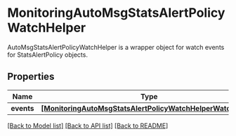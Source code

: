 # MonitoringAutoMsgStatsAlertPolicyWatchHelper

AutoMsgStatsAlertPolicyWatchHelper is a wrapper object for watch events for StatsAlertPolicy objects.
## Properties
Name | Type | Description | Notes
------------ | ------------- | ------------- | -------------
**events** | [**[MonitoringAutoMsgStatsAlertPolicyWatchHelperWatchEvent]**](MonitoringAutoMsgStatsAlertPolicyWatchHelperWatchEvent.md) |  | [optional] 

[[Back to Model list]](../README.md#documentation-for-models) [[Back to API list]](../README.md#documentation-for-api-endpoints) [[Back to README]](../README.md)


